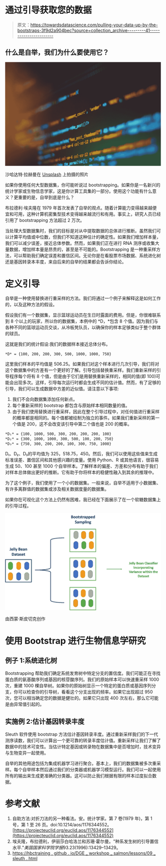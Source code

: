 # 通过引导获取您的数据

> 原文：<https://towardsdatascience.com/pulling-your-data-up-by-the-bootstraps-3f9d2a904bec?source=collection_archive---------41----------------------->

## 什么是自举，我们为什么要使用它？

![](img/4dc5f43c64e72f8dbacfd5dc28f68194.png)

沙哈达特·拉赫曼在 [Unsplash](https://unsplash.com?utm_source=medium&utm_medium=referral) 上拍摄的照片

如果你使用任何大型数据集，你可能听说过 bootstrapping。如果你是一名新兴的统计学家或生物信息学家，这是你计算工具集的一部分。使用这个功能有什么意义？更重要的是，自举到底是什么？

布拉德利·埃夫隆在 1979 年首次发表了自举的观点。随着计算能力变得越来越便宜和可用，这种计算机密集型技术变得越来越流行和有用。事实上，研究人员已经引用了 bootstrapping 方法超过 2 万次。

当处理大型数据集时，我们的目标是对从中提取数据的总体进行推断。虽然我们可以计算平均值或中位数，但我们不知道这种估计的确定性。如果我们增加样本量，我们可以减少误差，接近总体参数。然而，如果我们正在进行 RNA 测序或收集大量数据，增加样本量是昂贵的，甚至是不可能的。Bootstrapping 是一种重采样方法，可以帮助我们确定误差和置信区间。无论你是在看股票市场数据、系统进化树还是基因转录本丰度，来自后来的自举的结果都会告诉你结论。

# 定义引导

自举是一种使用替换进行重采样的方法。我们将通过一个例子来解释这是如何工作的，以及这种方法的假设。

假设我们有一个数据集，显示篮球运动员在生日时露面的费用。但是，你很难联系到 8 个以上的玩家，所以你的数据集，本例中的 *D，*包含 8 个值。因为我们与各种不同的篮球运动员交谈，从冷板凳队员，以确保你的样本足够类似于整个群体的球员。

这就是我们的统计假设:我们的数据样本接近总体分布。

```
*D* = {100, 200, 200, 300, 500, 1000, 1000, 750}
```

这里我们样本的平均值是 506.25。如果我们对这个样本进行几次引导，我们将对这个数据集中的方差有一个更好的了解。引导包括替换重采样。我们重新采样的引导程序每个将有 8 个值，但是由于它们是用替换重新采样的，相同的值(即 100)可能会出现多次。这样，引导每次运行时都会生成不同的估计值。然而，有了足够的引导，我们可以生成数据中方差的近似值。请注意以下事项:

1.  我们不会向数据集添加任何新点。
2.  每个重新采样的 bootstrap 都包含与原始样本相同数量的值。
3.  由于我们使用替换进行重采样，因此在整个引导过程中，对任何值进行重采样的概率都是相同的。每个值都被绘制为独立的事件。如果我们重新采样的第一个值是 200，这不会改变该引导中第二个值也是 200 的概率。

```
*D₁* = {100, 1000, 500, 300, 200, 200, 200, 100}
*D₂* = {300, 1000, 1000, 300, 500, 100, 200, 750}
*D₃* = {750, 300, 200, 200, 100, 300, 750, 1000}
```

D₁、D₂、D₃的平均值为 325，518.75，450。然后，我们可以使用这些值来生成标准误差、置信区间和其他感兴趣的度量。使用 Python、R 或其他语言，很容易生成 50、100 甚至 1000 个自举样本。了解样本的偏差、方差和分布有助于我们对样本总体做出更好的推断。它有助于你将样本的稳健性融入到其余的推理中。

为了这个例子，我们使用了一个小的数据集。一般来说，自举不适用于小数据集、有许多离群值的数据集或涉及相关数据度量的数据集。

如果你在可视化这个方法上仍然有困难，我已经在下面展示了在一个软糖数据集上的引导过程。

![](img/cb276c0ab0ac205083eff3ad3f4f3a2a.png)

由西蒙·斯皮切克创作

# 使用 Bootstrap 进行生物信息学研究

## 例子 1:系统进化树

Bootstrapping 帮助我们确定系统发育树中特定分支的置信度。我们可能正在寻找蛋白质的氨基酸序列或基因的核苷酸序列。我们的原始样本可以快速重采样 1000 次，重建 1000 棵自举树。如果你的原始树显示一个特定的蛋白质或基因序列分支，你可以检查你的引导树，看看这个分支出现的频率。如果它出现超过 950 次，您可以相当确定您的数据是健壮的。如果它只出现 400 次左右，那么它可能是由异常值引起的。

## 实施例 2:估计基因转录丰度

Sleuth 软件使用 bootstrap 方法估计基因转录丰度。通过重新采样我们的下一代测序读数，我们可以计算出一个更可靠的转录丰度估计值。重新采样让我们了解了数据中的技术可变性。当估计特定基因或转录物在数据集中是否增加时，技术变异与生物变异一起使用。

自举的其他用途包括为集成机器学习进行聚合。基本上，我们的数据集被多次重采样。每个自举样本然后通过我们的分类器或机器学习模型运行。我们可以一起使用所有的输出来生成更准确的分类器。这可以防止我们根据有限的样本过度拟合数据。

# **参考文献**

1.  自助方法:对折刀法的另一种看法。安。统计学家。第 7 卷(1979 年)，第 1 号，第 1 至 26 页。doi:10.1214/aos/1176344552。[https://projecteuclid.org/euclid.aos/1176344552](https://projecteuclid.org/euclid.aos/1176344552)
2.  埃夫隆，布拉德利，伊丽莎白哈洛兰和苏珊·霍尔曼。"种系发生树的引导置信水平."*美国国家科学院学报*93.23(1996):13429–13429。
3.  [https://hbctraining . github . io/DGE _ workshop _ salmon/lessons/09 _ sleuth . html](https://hbctraining.github.io/DGE_workshop_salmon/lessons/09_sleuth.html)